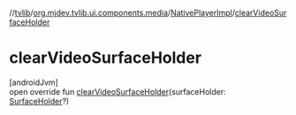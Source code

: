 //[tvlib](../../../index.md)/[org.mjdev.tvlib.ui.components.media](../index.md)/[NativePlayerImpl](index.md)/[clearVideoSurfaceHolder](clear-video-surface-holder.md)

# clearVideoSurfaceHolder

[androidJvm]\
open override fun [clearVideoSurfaceHolder](clear-video-surface-holder.md)(surfaceHolder: [SurfaceHolder](https://developer.android.com/reference/kotlin/android/view/SurfaceHolder.html)?)
